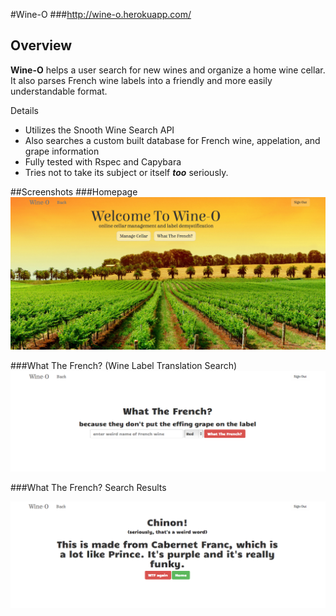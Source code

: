 #Wine-O
###http://wine-o.herokuapp.com/

## Overview

**Wine-O** helps a user search for new wines and organize a home wine cellar.  It also parses French wine labels into a friendly and more easily understandable format.

Details
 
- Utilizes the Snooth Wine Search API
- Also searches a custom built database for French wine, appelation, and grape information
- Fully tested with Rspec and Capybara
- Tries not to take its subject or itself ***too*** seriously.

##Screenshots
###Homepage
<img src="/app/assets/images/wine-o home page.png" width="700px">

###What The French? (Wine Label Translation Search)
<img src="/app/assets/images/what the french home.png" width="700px">

###What The French? Search Results

<img src="/app/assets/images/what the french result.png" width="700px">

